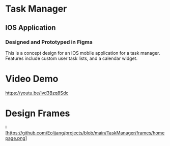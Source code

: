 # Task Manager
## IOS Application
### Designed and Prototyped in Figma

This is a concept design for an IOS mobile application for a task manager. Features include custom user task lists, and a calendar widget. 

# Video Demo
https://youtu.be/lvd3Bzq8Sdc

# Design Frames
![https://github.com/Eoljjang/projects/blob/main/TaskManager/frames/homepage.png]

